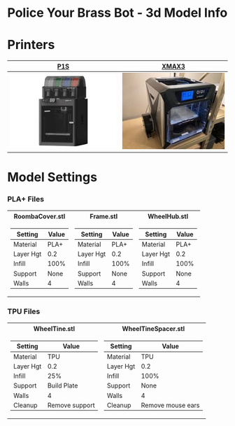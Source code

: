 # Police Your Brass Bot - 3d Model Info
# Printers
|<a href="https://bambulab.com/en/p1" target="_blank">P1S</a>|<a href="https://qidi3d.com/products/qidi-x-max-3" target="_blank">XMAX3</a>|
|:---:|:---:|
|![Alt text](P1S.jpeg)|![Alt text](xmax3.jpeg)| 

# Model Settings
### PLA+ Files
<table>
<tr><th>RoombaCover.stl </th><th>Frame.stl</th><th>WheelHub.stl</th></tr>
<tr><td>

|Setting| Value |
|--|--|
|Material | PLA+ |
|Layer Hgt | 0.2 |
|Infill | 100% |
|Support | None |
|Walls | 4|

</td><td>

|Setting| Value |
|--|--|
|Material | PLA+ |
|Layer Hgt | 0.2 |
|Infill | 100% |
|Support | None |
|Walls | 4|
</td><td>

|Setting| Value |
|--|--|
|Material | PLA+ |
|Layer Hgt | 0.2 |
|Infill | 100% |
|Support | None |
|Walls | 4|

</td></tr> </table>

### TPU Files
<table>
<tr><th>WheelTine.stl </th><th>WheelTineSpacer.stl</th></tr>
<tr><td>

|Setting| Value |
|--|--|
|Material | TPU |
|Layer Hgt | 0.2 |
|Infill | 25% |
|Support | Build Plate |
|Walls | 4|
|Cleanup| Remove support|

</td><td>

|Setting| Value |
|--|--|
|Material | TPU |
|Layer Hgt | 0.2 |
|Infill | 100% |
|Support | None |
|Walls | 4|
|Cleanup | Remove mouse ears|

</td></tr> </table>